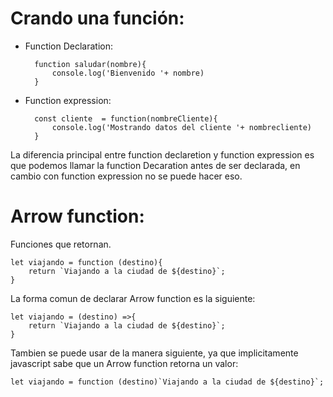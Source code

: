 # Crando una función:

- Function Declaration:


        function saludar(nombre){
            console.log('Bienvenido '+ nombre)
        }

- Function expression:

        const cliente  = function(nombreCliente){
            console.log('Mostrando datos del cliente '+ nombrecliente)
        }

 La diferencia principal entre function declaretion y function expression es que podemos llamar la function Decaration antes de ser declarada, en cambio con function expression no se puede hacer eso.

 # Arrow function:
 Funciones que retornan.
 
    let viajando = function (destino){
        return `Viajando a la ciudad de ${destino}`;
    }
La forma comun de declarar Arrow function es la siguiente:

    let viajando = (destino) =>{
        return `Viajando a la ciudad de ${destino}`;
    } 
Tambien se puede usar de la manera siguiente, ya que implicitamente javascript sabe que un Arrow function retorna un valor:

    let viajando = function (destino)`Viajando a la ciudad de ${destino}`;
    


